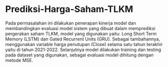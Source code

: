 # Prediksi-Harga-Saham-TLKM
Pada permasalahan ini dilakukan penerapan kinerja model dan membandingkan evaluasi model sistem yang dibuat dalam memprediksi pergerakan saham TLKM, model yang digunakan yaitu: Long Short Term Memory (LSTM) dan Gated Recurrent Units (GRU). Sebagai tambahannya, menggunakan variable harga penutupan (Close) selama satu tahun terakhir yaitu di tahun 2021-2022. Selanjutnya model dilakukan training dan testing pada dataset yang digunakan, sebagai evaluasi model dihitung dengan metode MSE.
